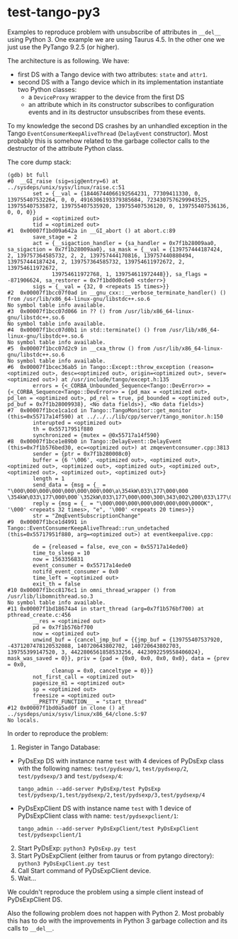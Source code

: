# test-tango-py3

Examples to reproduce problem with unsubscribe of attributes
in `__del__` using Python 3. One example we are using Taurus 4.5. In the other
one we just use the PyTango 9.2.5 (or higher).

The architecture is as following. We have:
* first DS with a Tango device with two attributes: `state` and `attr1`.
* second DS with a Tango device which in its implementation instantiate two Python classes:
  * a `DeviceProxy` wrapper to the device from the first DS
  * an attribute which in its constructor subscribes to configuration events and
    in its destructor unsubscribes from these events.

To my knowledge the second DS crashes by an unhandled exception in the Tango `EventConsumerKeepAliveThread` (`DelayEvent` constructor). Most probably this is somehow related to the garbage collector calls to the destructor of the attribute Python class.

The core dump stack:

```
(gdb) bt full
#0  __GI_raise (sig=sig@entry=6) at ../sysdeps/unix/sysv/linux/raise.c:51
        set = {__val = {18446744066192564231, 77309411330, 0, 139755407532264, 0, 0, 4916306193379385684, 7234307576299943525, 139755407535872, 139755407535920, 139755407536120, 0, 139755407536136, 0, 0, 0}}
        pid = <optimized out>
        tid = <optimized out>
#1  0x00007f1bd09a642a in __GI_abort () at abort.c:89
        save_stage = 2
        act = {__sigaction_handler = {sa_handler = 0x7f1b28009aa0, sa_sigaction = 0x7f1b28009aa0}, sa_mask = {__val = {139757444187424, 2, 139757364585732, 2, 2, 139757444170816, 139757440880494, 139757444187424, 2, 139757364585732, 139754611972672, 2, 139754611972672, 
              139754611972768, 1, 139754611972448}}, sa_flags = -871906624, sa_restorer = 0x7f1bd0d0c6e0 <stderr>}
        sigs = {__val = {32, 0 <repeats 15 times>}}
#2  0x00007f1bcc07f0ad in __gnu_cxx::__verbose_terminate_handler() () from /usr/lib/x86_64-linux-gnu/libstdc++.so.6
No symbol table info available.
#3  0x00007f1bcc07d066 in ?? () from /usr/lib/x86_64-linux-gnu/libstdc++.so.6
No symbol table info available.
#4  0x00007f1bcc07d0b1 in std::terminate() () from /usr/lib/x86_64-linux-gnu/libstdc++.so.6
No symbol table info available.
#5  0x00007f1bcc07d2c9 in __cxa_throw () from /usr/lib/x86_64-linux-gnu/libstdc++.so.6
No symbol table info available.
#6  0x00007f1bcec36ab5 in Tango::Except::throw_exception (reason=<optimized out>, desc=<optimized out>, origin=<optimized out>, sever=<optimized out>) at /usr/include/tango/except.h:135
        errors = {<_CORBA_Unbounded_Sequence<Tango::DevError>> = {<_CORBA_Sequence<Tango::DevError>> = {pd_max = <optimized out>, pd_len = <optimized out>, pd_rel = true, pd_bounded = <optimized out>, pd_buf = 0x7f1b28009938}, <No data fields>}, <No data fields>}
#7  0x00007f1bce1ca1cd in Tango::TangoMonitor::get_monitor (this=0x55717a14f590) at ../../../lib/cpp/server/tango_monitor.h:150
        interupted = <optimized out>
        th = 0x55717951f880
        synchronized = {mutex = @0x55717a14f590}
#8  0x00007f1bce1e89b0 in Tango::DelayEvent::DelayEvent (this=0x7f1b576bed30, ec=<optimized out>) at zmqeventconsumer.cpp:3813
        sender = {ptr = 0x7f1b280008c0}
        buffer = {6 '\006', <optimized out>, <optimized out>, <optimized out>, <optimized out>, <optimized out>, <optimized out>, <optimized out>, <optimized out>, <optimized out>}
        length = 1
        send_data = {msg = {_ = "\000\000\000\000\000\000\000\000\a\354kW\033\177\000\000 \354kW\033\177\000\000`\352kW\033\177\000\000\300\343\002\200\033\177\000\000`\000\000\000\000\177\000\000\320\024\000(\033\177\000\000\330\310\034\316\000\000\000"}}
        reply = {msg = {_ = "\000\000\000\000\000\000\000\000OK", '\000' <repeats 32 times>, "e", '\000' <repeats 20 times>}}
        str = "ZmqEventSubscriptionChange"
#9  0x00007f1bce1d4991 in Tango::EventConsumerKeepAliveThread::run_undetached (this=0x55717951f880, arg=<optimized out>) at eventkeepalive.cpp:

        de = {released = false, eve_con = 0x55717a14ede0}
        time_to_sleep = 10
        now = 1563356831
        event_consumer = 0x55717a14ede0
        notifd_event_consumer = 0x0
        time_left = <optimized out>
        exit_th = false
#10 0x00007f1bcc8176c1 in omni_thread_wrapper () from /usr/lib/libomnithread.so.3
No symbol table info available.
#11 0x00007f1bd18674a4 in start_thread (arg=0x7f1b576bf700) at pthread_create.c:456
        __res = <optimized out>
        pd = 0x7f1b576bf700
        now = <optimized out>
        unwind_buf = {cancel_jmp_buf = {{jmp_buf = {139755407537920, -4371207478120532088, 140720643802702, 140720643802703, 139755399147520, 3, 4422806561858533256, 4423092259558406024}, mask_was_saved = 0}}, priv = {pad = {0x0, 0x0, 0x0, 0x0}, data = {prev = 0x0, 
              cleanup = 0x0, canceltype = 0}}}
        not_first_call = <optimized out>
        pagesize_m1 = <optimized out>
        sp = <optimized out>
        freesize = <optimized out>
        __PRETTY_FUNCTION__ = "start_thread"
#12 0x00007f1bd0a5ad0f in clone () at ../sysdeps/unix/sysv/linux/x86_64/clone.S:97
No locals.
```

In order to reproduce the problem:
1. Register in Tango Database:
  * PyDsExp DS with instance name `test` with 4 devices of PyDsExp class with 
    the following names: `test/pydsexp/1`, `test/pydsexp/2`, `test/pydsexp/3` and 
    `test/pydsexp/4`:
    ```console
    tango_admin --add-server PyDsExp/test PyDsExp test/pydsexp/1,test/pydsexp/2,test/pydsexp/3,test/pydsexp/4    
    ```
  * PyDsExpClient DS with instance name `test` with 1 device of PyDsExpClient 
    class with name: `test/pydsexpclient/1`:
    ```console
    tango_admin --add-server PyDsExpClient/test PyDsExpClient test/pydsexpclient/1
    ```
  
2. Start PyDsExp: `python3 PyDsExp.py test`
3. Start PyDsExpClient (either from taurus or from pytango directory): `python3 PyDsExpClient.py test`
4. Call Start command of PyDsExpClient device.
5. Wait...

We couldn't reproduce the problem using a simple client instead of 
PyDsExpClient DS.

Also the following problem does not happen with Python 2. Most probably this
has to do with the improvements in Python 3 garbage collection and its calls
to `__del__`. 
